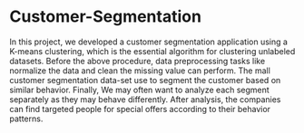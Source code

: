 # Customer-Segmentation

In this project, we developed a customer segmentation application using a K-means clustering, which is the essential algorithm for clustering unlabeled datasets. Before the above procedure, data preprocessing tasks like normalize the data and clean the
missing value can perform. The mall customer segmentation data-set use to segment the customer based on similar behavior. Finally, We may often want to analyze each segment separately as they may behave differently. After analysis, the companies can
find targeted people for special offers according to their behavior patterns.
